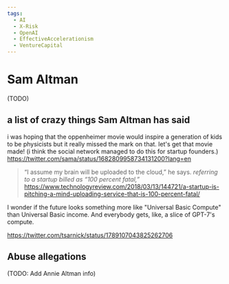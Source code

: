 ```yaml
---
tags:
  - AI
  - X-Risk
  - OpenAI
  - EffectiveAccelerationism
  - VentureCapital
---
```


# Sam Altman

(TODO)

## a list of crazy things Sam Altman has said

i was hoping that the oppenheimer movie would inspire a generation of kids to be physicists but it really missed the mark on that. let's get that movie made! (i think the social network managed to do this for startup founders.)
https://twitter.com/sama/status/1682809958734131200?lang=en


>“I assume my brain will be uploaded to the cloud,” he says.
*referring to a startup billed as “100 percent fatal,”*
https://www.technologyreview.com/2018/03/13/144721/a-startup-is-pitching-a-mind-uploading-service-that-is-100-percent-fatal/

I wonder if the future looks something more like "Universal Basic Compute" than Universal Basic income. And everybody gets, like, a slice of GPT-7's compute.

https://twitter.com/tsarnick/status/1789107043825262706

## Abuse allegations

(TODO: Add Annie Altman info)